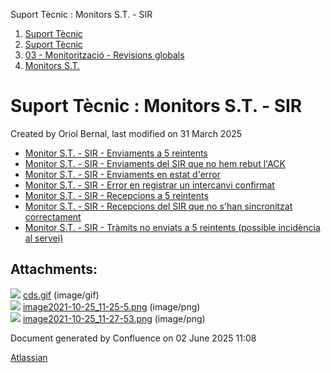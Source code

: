 Suport Tècnic : Monitors S.T. - SIR  

1.  [Suport Tècnic](index.md)
2.  [Suport Tècnic](13893782.md)
3.  [03 - Monitorització - Revisions globals](26313327.md)
4.  [Monitors S.T.](Monitors-S.T._41522177.md)

Suport Tècnic : Monitors S.T. - SIR
===================================

Created by Oriol Bernal, last modified on 31 March 2025

*   [Monitor S.T. - SIR - Enviaments a 5 reintents](/display/SII/Monitor+S.T.+-+SIR+-+Enviaments+a+5+reintents "Monitor S.T. - SIR - Enviaments a 5 reintents")
*   [Monitor S.T. - SIR - Enviaments del SIR que no hem rebut l'ACK](/display/SII/Monitor+S.T.+-+SIR+-+Enviaments+del+SIR+que+no+hem+rebut+l%27ACK "Monitor S.T. - SIR - Enviaments del SIR que no hem rebut l'ACK")
*   [Monitor S.T. - SIR - Enviaments en estat d'error](/display/SII/Monitor+S.T.+-+SIR+-+Enviaments+en+estat+d%27error "Monitor S.T. - SIR - Enviaments en estat d'error")
*   [Monitor S.T. - SIR - Error en registrar un intercanvi confirmat](/display/SII/Monitor+S.T.+-+SIR+-+Error+en+registrar+un+intercanvi+confirmat "Monitor S.T. - SIR - Error en registrar un intercanvi confirmat")
*   [Monitor S.T. - SIR - Recepcions a 5 reintents](/display/SII/Monitor+S.T.+-+SIR+-+Recepcions+a+5+reintents "Monitor S.T. - SIR - Recepcions a 5 reintents")
*   [Monitor S.T. - SIR - Recepcions del SIR que no s'han sincronitzat correctament](/display/SII/Monitor+S.T.+-+SIR+-+Recepcions+del+SIR+que+no+s%27han+sincronitzat+correctament "Monitor S.T. - SIR - Recepcions del SIR que no s'han sincronitzat correctament")
*   [Monitor S.T. - SIR - Tràmits no enviats a 5 reintents (possible incidència al servei)](/pages/viewpage.action?pageId=41523430 "Monitor S.T. - SIR - Tràmits no enviats a 5 reintents (possible incidència al servei)")

Attachments:
------------

![](images/icons/bullet_blue.gif) [cds.gif](attachments/127598710/127598711.gif) (image/gif)  
![](images/icons/bullet_blue.gif) [image2021-10-25\_11-25-5.png](attachments/127598710/127598712.png) (image/png)  
![](images/icons/bullet_blue.gif) [image2021-10-25\_11-27-53.png](attachments/127598710/127598713.png) (image/png)  

Document generated by Confluence on 02 June 2025 11:08

[Atlassian](http://www.atlassian.com/)